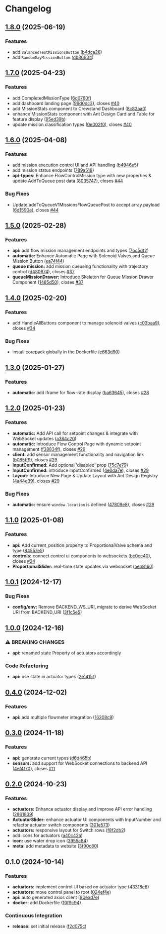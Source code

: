 # Changelog

## [1.8.0](https://github.com/FelizCoder/crewstand.frontend/compare/v1.7.0...v1.8.0) (2025-06-19)


### Features

* add `BalancedTestMissionsButton` ([b4dca26](https://github.com/FelizCoder/crewstand.frontend/commit/b4dca265b60180b2fe52cc32f49bd67216d4ae9c))
* add `RandomDayMissionButton` ([db86934](https://github.com/FelizCoder/crewstand.frontend/commit/db86934c83b6a7675803e8b9b5035fa137ad56f4))

## [1.7.0](https://github.com/FelizCoder/crewstand.frontend/compare/v1.6.0...v1.7.0) (2025-04-23)


### Features

* add CompletedMissionType ([6d0760f](https://github.com/FelizCoder/crewstand.frontend/commit/6d0760fcdf33432fd1852bd8db485b7cdcc5e517))
* add dashboard landing page ([96d0dc3](https://github.com/FelizCoder/crewstand.frontend/commit/96d0dc36ea0ea42eae037958212d62501583df9c)), closes [#40](https://github.com/FelizCoder/crewstand.frontend/issues/40)
* add MissionStats component to Crewstand Dashboard ([8c82aa0](https://github.com/FelizCoder/crewstand.frontend/commit/8c82aa0b6f5d55135cc0176f88a566de8e562783))
* enhance MissionStats component with Ant Design Card and Table for feature display ([95ed39b](https://github.com/FelizCoder/crewstand.frontend/commit/95ed39b89be04938fad9870c618d521305c2ad11))
* update mission classification types ([0e002f0](https://github.com/FelizCoder/crewstand.frontend/commit/0e002f0dc62953e79f0aa82a53a528686230e5ad)), closes [#40](https://github.com/FelizCoder/crewstand.frontend/issues/40)

## [1.6.0](https://github.com/FelizCoder/crewstand.frontend/compare/v1.5.0...v1.6.0) (2025-04-08)


### Features

* add mission execution control UI and API handling ([b4946e5](https://github.com/FelizCoder/crewstand.frontend/commit/b4946e511abb26669dea1d89b5c71128136c5057))
* add mission status endpoints ([789a519](https://github.com/FelizCoder/crewstand.frontend/commit/789a51911926057fddd868a569c6194fe57916df))
* **api-types:** Enhance FlowControlMission type with new properties & update AddToQueue post data ([8035747](https://github.com/FelizCoder/crewstand.frontend/commit/8035747f670b8231ba6a8f27ed7dfe49bcfd3d88)), closes [#44](https://github.com/FelizCoder/crewstand.frontend/issues/44)


### Bug Fixes

* Update addToQueueV1MissionsFlowQueuePost to accept array payload ([6d1590e](https://github.com/FelizCoder/crewstand.frontend/commit/6d1590e0866e5cabc596d12b1db21a533275e732)), closes [#44](https://github.com/FelizCoder/crewstand.frontend/issues/44)

## [1.5.0](https://github.com/FelizCoder/crewstand.frontend/compare/v1.4.0...v1.5.0) (2025-02-28)


### Features

* **api:** add flow mission management endpoints and types ([7bc5df2](https://github.com/FelizCoder/crewstand.frontend/commit/7bc5df2c216feaf7273bf39e559fcfac897a56ed))
* **automatic:** Enhance Automatic Page with Solenoid Valves and Queue Mission Button ([ea74f44](https://github.com/FelizCoder/crewstand.frontend/commit/ea74f44a6bb7ce21618c0a7a6197a181e5b3f618))
* **queue mission:** add mission queueing functionality with trajectory control ([d480674](https://github.com/FelizCoder/crewstand.frontend/commit/d480674f5b850762a15788a54d1187a0c5731ccd)), closes [#37](https://github.com/FelizCoder/crewstand.frontend/issues/37)
* **queueMissionDrawer:** Introduce Skeleton for Queue Mission Drawer Component ([1485d50](https://github.com/FelizCoder/crewstand.frontend/commit/1485d50cbe98c2c798c06a76c028104e7b6d1352)), closes [#37](https://github.com/FelizCoder/crewstand.frontend/issues/37)

## [1.4.0](https://github.com/FelizCoder/crewstand.frontend/compare/v1.3.0...v1.4.0) (2025-02-20)


### Features

* add HandleAllButtons component to manage solenoid valves ([c03baa9](https://github.com/FelizCoder/crewstand.frontend/commit/c03baa9eaed51afc138b5d0811d492ac8f9d3579)), closes [#34](https://github.com/FelizCoder/crewstand.frontend/issues/34)


### Bug Fixes

* install corepack globally in the Dockerfile ([c663d90](https://github.com/FelizCoder/crewstand.frontend/commit/c663d9056d50b85c4d1607fc7d2a8242bb0d8fd3))

## [1.3.0](https://github.com/FelizCoder/crewstand.frontend/compare/v1.2.0...v1.3.0) (2025-01-27)


### Features

* **automatic:** add iframe for flow-rate display ([ba63645](https://github.com/FelizCoder/crewstand.frontend/commit/ba63645834d0ebccb563d1c2e7a767f41ff5e818)), closes [#28](https://github.com/FelizCoder/crewstand.frontend/issues/28)

## [1.2.0](https://github.com/FelizCoder/crewstand.frontend/compare/v1.1.0...v1.2.0) (2025-01-23)


### Features

* **automatic:** Add API call for setpoint changes & integrate with WebSocket updates ([a364c20](https://github.com/FelizCoder/crewstand.frontend/commit/a364c20ad4d61049397925a6867cc4469ee162dd))
* **automatic:** Introduce Flow Control Page with dynamic setpoint management ([f38834f](https://github.com/FelizCoder/crewstand.frontend/commit/f38834ff66a1daa90fe0bec706d479fff4e34bf2)), closes [#29](https://github.com/FelizCoder/crewstand.frontend/issues/29)
* **client:** add sensor management functionality and navigation link ([b065ff9](https://github.com/FelizCoder/crewstand.frontend/commit/b065ff948a69b28d46ebe41e69aa64ee681d28b0)), closes [#29](https://github.com/FelizCoder/crewstand.frontend/issues/29)
* **InputConfirmed:** Add optional 'disabled' prop ([75c7e79](https://github.com/FelizCoder/crewstand.frontend/commit/75c7e7901ee7e6428f65d9d811a026e3b91f7270))
* **InputConfirmed:** introduce InputConfirmed ([4e0da7e](https://github.com/FelizCoder/crewstand.frontend/commit/4e0da7efa14eab8b40a5692f28ea72b4fa8f9e18)), closes [#29](https://github.com/FelizCoder/crewstand.frontend/issues/29)
* **Layout:** Introduce New Page & Update Layout with Ant Design Registry ([4a44e39](https://github.com/FelizCoder/crewstand.frontend/commit/4a44e394bec404ba947e1eee2abf7eb2b7b3a43a)), closes [#29](https://github.com/FelizCoder/crewstand.frontend/issues/29)


### Bug Fixes

* **automatic:** ensure `window.location` is defined ([47808e8](https://github.com/FelizCoder/crewstand.frontend/commit/47808e8f9b53ba1056537cd934eb620170c40479)), closes [#29](https://github.com/FelizCoder/crewstand.frontend/issues/29)

## [1.1.0](https://github.com/FelizCoder/crewstand.frontend/compare/v1.0.1...v1.1.0) (2025-01-08)


### Features

* **api:** Add current_position property to ProportionalValve schema and type ([84557e5](https://github.com/FelizCoder/crewstand.frontend/commit/84557e5b544e234b595c9b1b42bf8bdc41d3fe2b))
* **controls:** connect control ui components to websockets ([bc0cc40](https://github.com/FelizCoder/crewstand.frontend/commit/bc0cc40f707a01bb6e20e2403ac2415551cdf4c1)), closes [#24](https://github.com/FelizCoder/crewstand.frontend/issues/24)
* **ProportionalSlider:** real-time state updates via websocket ([aeb8160](https://github.com/FelizCoder/crewstand.frontend/commit/aeb81605eae87c636728e1c66b7f247fc577c92b))

## [1.0.1](https://github.com/FelizCoder/crewstand.frontend/compare/v1.0.0...v1.0.1) (2024-12-17)


### Bug Fixes

* **config/env:** Remove BACKEND_WS_URI, migrate to derive WebSocket URI from BACKEND_URI ([3f1c5e5](https://github.com/FelizCoder/crewstand.frontend/commit/3f1c5e5ccaff36d3bb7f4378dc092c2ffc53a467))

## [1.0.0](https://github.com/FelizCoder/crewstand.frontend/compare/v0.4.0...v1.0.0) (2024-12-16)


### ⚠ BREAKING CHANGES

* **api:** renamed state Property of actuators accordingly

### Code Refactoring

* **api:** use state in actuator types ([2e14151](https://github.com/FelizCoder/crewstand.frontend/commit/2e14151c2125da87818206a4cca670ef37fd2a02))

## [0.4.0](https://github.com/FelizCoder/crewstand.frontend/compare/v0.3.0...v0.4.0) (2024-12-02)


### Features

* **api:** add multiple flowmeter integration ([16208c9](https://github.com/FelizCoder/crewstand.frontend/commit/16208c9d06e218e3ca322d961be28eaf99494c47))

## [0.3.0](https://github.com/FelizCoder/crewstand.frontend/compare/v0.2.0...v0.3.0) (2024-11-18)


### Features

* **api:** generate current types ([d6d465b](https://github.com/FelizCoder/crewstand.frontend/commit/d6d465bfbbc21886f0d3e8f80c305fa4458e6863))
* **sensors:** add support for WebSocket connections to backend API ([4ef4f70](https://github.com/FelizCoder/crewstand.frontend/commit/4ef4f7026ec75989982afdcba34a8eabc850ed71)), closes [#11](https://github.com/FelizCoder/crewstand.frontend/issues/11)

## [0.2.0](https://github.com/FelizCoder/crewstand.frontend/compare/v0.1.0...v0.2.0) (2024-10-23)


### Features

* **actuators:** Enhance actuator display and improve API error handling ([2861839](https://github.com/FelizCoder/crewstand.frontend/commit/286183932f1a5fa90ee2adb88788cd0d620f089b))
* **ActuatorSlider:** enhance actuator UI components with InputNumber and refactor actuator switch components ([301e573](https://github.com/FelizCoder/crewstand.frontend/commit/301e5731ccace817bde50c4e8b44bbc618d40865))
* **actuators:** responsive layout for Switch rows ([f8f2db2](https://github.com/FelizCoder/crewstand.frontend/commit/f8f2db26039587782dc3acbbba691d0e76bfa563))
* add icons for actuators ([a40c42a](https://github.com/FelizCoder/crewstand.frontend/commit/a40c42ab8b889bb3e6106a2ee2da1940e5ebf415))
* **icon:** use water drop icon ([3955c84](https://github.com/FelizCoder/crewstand.frontend/commit/3955c8425ae29ff55d29fa2ff8306c93ce59f1a6))
* **meta:** add metadata to website ([3f90c80](https://github.com/FelizCoder/crewstand.frontend/commit/3f90c80816197b98b521792d57f3eac2264bd3f4))

## 0.1.0 (2024-10-14)


### Features

* **actuators:** implement control UI based on actuator type ([43316e6](https://github.com/FelizCoder/crewstand.frontend/commit/43316e64116fc7cd9b80254a1b3c073d9c4d3609))
* **actuators:** move control panel to root ([024ef4e](https://github.com/FelizCoder/crewstand.frontend/commit/024ef4e12985db5a570b1d13f8b8f4b8ae2f4db2))
* **api:** auto generated axios client ([90ead7e](https://github.com/FelizCoder/crewstand.frontend/commit/90ead7e9b872943be5b3e6a7b27023abc26f2c5a))
* **docker:** add Dockerfile ([10f9c94](https://github.com/FelizCoder/crewstand.frontend/commit/10f9c94ebc9577c0be954308bf3c2418cc0bbddc))


### Continuous Integration

* **release:** set initial release ([f2d075c](https://github.com/FelizCoder/crewstand.frontend/commit/f2d075cb70186a16c15f4ffa5606c737879b08d0))
